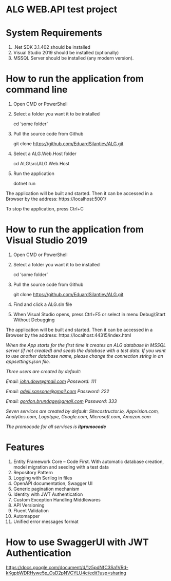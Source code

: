 # ALG WEB.API test project

# System Requirements

1. .Net SDK 3.1.402 should be installed
2. Visual Studio 2019 should be installed (optionally)
3. MSSQL Server should be installed (any modern version).

# How to run the application from command line

1. Open CMD or PowerShell
2. Select a folder you want it to be installed

    cd ‘some folder’
    
3. Pull the source code from Github

    git clone https://github.com/EduardSilantiev/ALG.git
    
4. Select a ALG.Web.Host folder

    cd ALG\src\ALG.Web.Host
    
5. Run the application

    dotnet run

The application will be built and started. Then it can be accessed in a Browser by the address:
https://localhost:5001/

To stop the application, press Ctrl+C

# How to run the application from Visual Studio 2019

1. Open CMD or PowerShell
2. Select a folder you want it to be installed

    cd ‘some folder’
    
3. Pull the source code from Github

    git clone https://github.com/EduardSilantiev/ALG.git
    
4. Find and click a ALG.sln file
5. When Visual Studio opens, press Ctrl+F5 or select in menu Debug\Start Without Debugging

The application will be built and started. Then it can be accessed in a Browser by the address:
https://localhost:44315/index.html

*When the App starts for the first time it creates an ALG database in MSSQL server (if not created) and seeds the database with a test data.
If you want to use another database name, please change the connection string in an appsettings.json file.*

*Three users are created by default:*

*Email: john.dow@gmail.com*
*Password: 111*

*Email: adell.sansone@gmail.com*
*Password: 222*

*Email: gordon.brundage@gmail.com*
*Password: 333*

*Seven services are created by default:*
*Sitecostructor.io, Appvision.com, Analytics.com, Logotype, Google.com, Microsoft.com, Amazon.com*

*The promocode for all services is* ***itpromocode***

# Features

1. Entity Framework Core – Code First. With automatic database creation, model migration and seeding with a test data
2. Repository Pattern
3. Logging with Serilog in files
4. OpenAPI documentation, Swagger UI
5. Generic pagination mechanism
6. Identity with JWT Authentication
7. Custom Exception Handling Middlewares
8. API Versioning
9. Fluent Validation
10. Automapper
11. Unified error messages format

# How to use SwaggerUI with JWT Authentication

https://docs.google.com/document/d/1z5pdNfC3Sa1VRd-kKgpbWDRHywe5p_OsD2pNVCYLU4c/edit?usp=sharing
